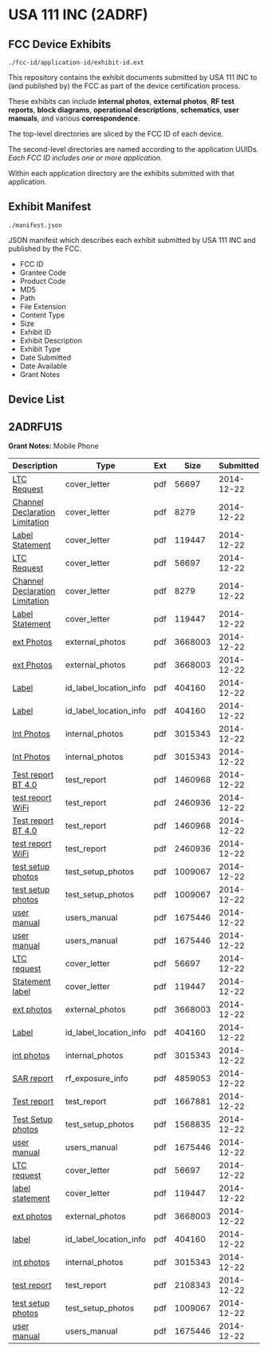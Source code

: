 # USA 111 INC (2ADRF)
## FCC Device Exhibits

```
./fcc-id/application-id/exhibit-id.ext
```

This repository contains the exhibit documents submitted by USA 111 INC to (and published by) the FCC as part of the device certification process.

These exhibits can include **internal photos**, **external photos**, **RF test reports**, **block diagrams**, **operational descriptions**, **schematics**, **user manuals**, and various **correspondence**.

The top-level directories are sliced by the FCC ID of each device.

The second-level directories are named according to the application UUIDs. *Each FCC ID includes one or more application.*

Within each application directory are the exhibits submitted with that application. 

## Exhibit Manifest

```
./manifest.json
```

JSON manifest which describes each exhibit submitted by USA 111 INC and published by the FCC.

- FCC ID
- Grantee Code
- Product Code
- MD5
- Path
- File Extension
- Content Type
- Size
- Exhibit ID
- Exhibit Description
- Exhibit Type
- Date Submitted
- Date Available
- Grant Notes

## Device List
## 2ADRFU1S
**Grant Notes:** Mobile Phone

| Description | Type | Ext | Size | Submitted | Available |
| ----------- | ---- | --- | ---- | --------- | --------- |
| [LTC Request](2ADRFU1S/c3a1ed3caa557a974f3fbfac826dfd5d/2480956.pdf) | cover_letter | pdf | 56697 | 2014-12-22 | 2014-12-22 |
| [Channel Declaration Limitation](2ADRFU1S/c3a1ed3caa557a974f3fbfac826dfd5d/2480971.pdf) | cover_letter | pdf | 8279 | 2014-12-22 | 2014-12-22 |
| [Label Statement](2ADRFU1S/c3a1ed3caa557a974f3fbfac826dfd5d/2480962.pdf) | cover_letter | pdf | 119447 | 2014-12-22 | 2014-12-22 |
| [LTC Request](2ADRFU1S/c3a1ed3caa557a974f3fbfac826dfd5d/2480956.pdf) | cover_letter | pdf | 56697 | 2014-12-22 | 2014-12-22 |
| [Channel Declaration Limitation](2ADRFU1S/c3a1ed3caa557a974f3fbfac826dfd5d/2480971.pdf) | cover_letter | pdf | 8279 | 2014-12-22 | 2014-12-22 |
| [Label Statement](2ADRFU1S/c3a1ed3caa557a974f3fbfac826dfd5d/2480962.pdf) | cover_letter | pdf | 119447 | 2014-12-22 | 2014-12-22 |
| [ext Photos](2ADRFU1S/c3a1ed3caa557a974f3fbfac826dfd5d/2480957.pdf) | external_photos | pdf | 3668003 | 2014-12-22 | 2014-12-22 |
| [ext Photos](2ADRFU1S/c3a1ed3caa557a974f3fbfac826dfd5d/2480957.pdf) | external_photos | pdf | 3668003 | 2014-12-22 | 2014-12-22 |
| [Label](2ADRFU1S/c3a1ed3caa557a974f3fbfac826dfd5d/2480958.pdf) | id_label_location_info | pdf | 404160 | 2014-12-22 | 2014-12-22 |
| [Label](2ADRFU1S/c3a1ed3caa557a974f3fbfac826dfd5d/2480958.pdf) | id_label_location_info | pdf | 404160 | 2014-12-22 | 2014-12-22 |
| [Int Photos](2ADRFU1S/c3a1ed3caa557a974f3fbfac826dfd5d/2480961.pdf) | internal_photos | pdf | 3015343 | 2014-12-22 | 2014-12-22 |
| [Int Photos](2ADRFU1S/c3a1ed3caa557a974f3fbfac826dfd5d/2480961.pdf) | internal_photos | pdf | 3015343 | 2014-12-22 | 2014-12-22 |
| [Test report BT 4.0](2ADRFU1S/c3a1ed3caa557a974f3fbfac826dfd5d/2480974.pdf) | test_report | pdf | 1460968 | 2014-12-22 | 2014-12-22 |
| [test report WiFi](2ADRFU1S/c3a1ed3caa557a974f3fbfac826dfd5d/2480975.pdf) | test_report | pdf | 2460936 | 2014-12-22 | 2014-12-22 |
| [Test report BT 4.0](2ADRFU1S/c3a1ed3caa557a974f3fbfac826dfd5d/2480974.pdf) | test_report | pdf | 1460968 | 2014-12-22 | 2014-12-22 |
| [test report WiFi](2ADRFU1S/c3a1ed3caa557a974f3fbfac826dfd5d/2480975.pdf) | test_report | pdf | 2460936 | 2014-12-22 | 2014-12-22 |
| [test setup photos](2ADRFU1S/c3a1ed3caa557a974f3fbfac826dfd5d/2480978.pdf) | test_setup_photos | pdf | 1009067 | 2014-12-22 | 2014-12-22 |
| [test setup photos](2ADRFU1S/c3a1ed3caa557a974f3fbfac826dfd5d/2480978.pdf) | test_setup_photos | pdf | 1009067 | 2014-12-22 | 2014-12-22 |
| [user manual](2ADRFU1S/c3a1ed3caa557a974f3fbfac826dfd5d/2480964.pdf) | users_manual | pdf | 1675446 | 2014-12-22 | 2014-12-22 |
| [user manual](2ADRFU1S/c3a1ed3caa557a974f3fbfac826dfd5d/2480964.pdf) | users_manual | pdf | 1675446 | 2014-12-22 | 2014-12-22 |
| [LTC request](2ADRFU1S/9ff29f0b61551672277da960e8acf252/2480956.pdf) | cover_letter | pdf | 56697 | 2014-12-22 | 2014-12-22 |
| [Statement label](2ADRFU1S/9ff29f0b61551672277da960e8acf252/2480962.pdf) | cover_letter | pdf | 119447 | 2014-12-22 | 2014-12-22 |
| [ext photos](2ADRFU1S/9ff29f0b61551672277da960e8acf252/2480957.pdf) | external_photos | pdf | 3668003 | 2014-12-22 | 2014-12-22 |
| [Label](2ADRFU1S/9ff29f0b61551672277da960e8acf252/2480958.pdf) | id_label_location_info | pdf | 404160 | 2014-12-22 | 2014-12-22 |
| [int photos](2ADRFU1S/9ff29f0b61551672277da960e8acf252/2480961.pdf) | internal_photos | pdf | 3015343 | 2014-12-22 | 2014-12-22 |
| [SAR report](2ADRFU1S/9ff29f0b61551672277da960e8acf252/2480959.pdf) | rf_exposure_info | pdf | 4859053 | 2014-12-22 | 2014-12-22 |
| [Test report](2ADRFU1S/9ff29f0b61551672277da960e8acf252/2480960.pdf) | test_report | pdf | 1667881 | 2014-12-22 | 2014-12-22 |
| [Test Setup photos](2ADRFU1S/9ff29f0b61551672277da960e8acf252/2480963.pdf) | test_setup_photos | pdf | 1568835 | 2014-12-22 | 2014-12-22 |
| [user manual](2ADRFU1S/9ff29f0b61551672277da960e8acf252/2480964.pdf) | users_manual | pdf | 1675446 | 2014-12-22 | 2014-12-22 |
| [LTC request](2ADRFU1S/1f80a587a93e1391fc6503af3c5ce350/2480956.pdf) | cover_letter | pdf | 56697 | 2014-12-22 | 2014-12-22 |
| [label statement](2ADRFU1S/1f80a587a93e1391fc6503af3c5ce350/2480962.pdf) | cover_letter | pdf | 119447 | 2014-12-22 | 2014-12-22 |
| [ext photos](2ADRFU1S/1f80a587a93e1391fc6503af3c5ce350/2480957.pdf) | external_photos | pdf | 3668003 | 2014-12-22 | 2014-12-22 |
| [label](2ADRFU1S/1f80a587a93e1391fc6503af3c5ce350/2480958.pdf) | id_label_location_info | pdf | 404160 | 2014-12-22 | 2014-12-22 |
| [int photos](2ADRFU1S/1f80a587a93e1391fc6503af3c5ce350/2480961.pdf) | internal_photos | pdf | 3015343 | 2014-12-22 | 2014-12-22 |
| [test report](2ADRFU1S/1f80a587a93e1391fc6503af3c5ce350/2480998.pdf) | test_report | pdf | 2108343 | 2014-12-22 | 2014-12-22 |
| [ test setup photos](2ADRFU1S/1f80a587a93e1391fc6503af3c5ce350/2480978.pdf) | test_setup_photos | pdf | 1009067 | 2014-12-22 | 2014-12-22 |
| [user manual](2ADRFU1S/1f80a587a93e1391fc6503af3c5ce350/2480964.pdf) | users_manual | pdf | 1675446 | 2014-12-22 | 2014-12-22 |
